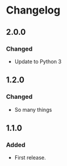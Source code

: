 # Changelog

## 2.0.0

### Changed

* Update to Python 3

## 1.2.0

### Changed

* So many things

## 1.1.0

### Added

* First release.
